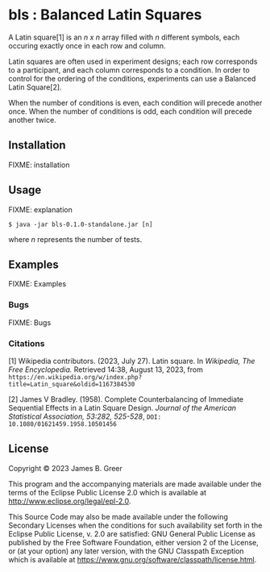 # bls : Balanced Latin Squares

A Latin square[1] is an *n x n* array filled with *n* different symbols, each occuring exactly once in each row and column.

Latin squares are often used in experiment designs; each row corresponds to a participant, and each column corresponds to a condition.
In order to control for the ordering of the conditions, experiments can use a Balanced Latin Square[2].

When the number of conditions is even, each condition will precede another once.
When the number of conditions is odd, each condition will precede another twice.

## Installation

FIXME: installation

## Usage

FIXME: explanation

    $ java -jar bls-0.1.0-standalone.jar [n]

where *n* represents the number of tests.

## Examples

FIXME: Examples

### Bugs

FIXME: Bugs

### Citations

[1] Wikipedia contributors. (2023, July 27). Latin square. In _Wikipedia, The Free Encyclopedia._ Retrieved 14:38, August 13, 2023, from `https://en.wikipedia.org/w/index.php?title=Latin_square&oldid=1167384530`

[2] James V Bradley. (1958).  Complete Counterbalancing of Immediate Sequential Effects in a Latin Square Design.  _Journal of the American Statistical Association, 53:282, 525-528_, `DOI: 10.1080/01621459.1958.10501456`

## License

Copyright © 2023 James B. Greer

This program and the accompanying materials are made available under the
terms of the Eclipse Public License 2.0 which is available at
http://www.eclipse.org/legal/epl-2.0.

This Source Code may also be made available under the following Secondary
Licenses when the conditions for such availability set forth in the Eclipse
Public License, v. 2.0 are satisfied: GNU General Public License as published by
the Free Software Foundation, either version 2 of the License, or (at your
option) any later version, with the GNU Classpath Exception which is available
at https://www.gnu.org/software/classpath/license.html.